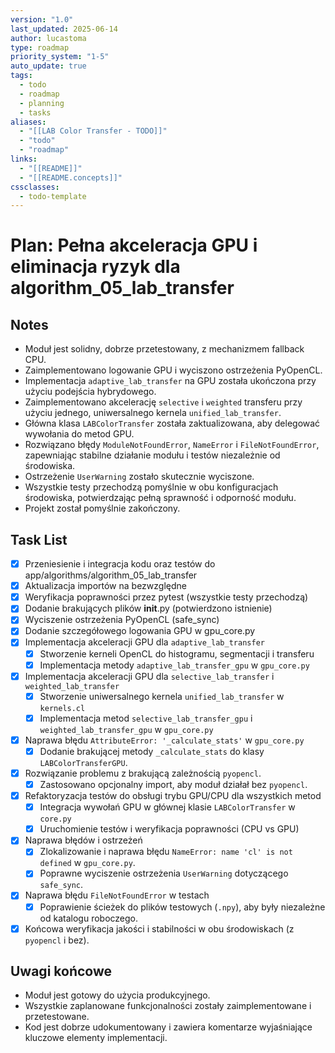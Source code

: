 ```yaml
---
version: "1.0"
last_updated: 2025-06-14
author: lucastoma
type: roadmap
priority_system: "1-5"
auto_update: true
tags:
  - todo
  - roadmap
  - planning
  - tasks
aliases:
  - "[[LAB Color Transfer - TODO]]"
  - "todo"
  - "roadmap"
links:
  - "[[README]]"
  - "[[README.concepts]]"
cssclasses:
  - todo-template
---
```


# Plan: Pełna akceleracja GPU i eliminacja ryzyk dla algorithm_05_lab_transfer

## Notes
- Moduł jest solidny, dobrze przetestowany, z mechanizmem fallback CPU.
- Zaimplementowano logowanie GPU i wyciszono ostrzeżenia PyOpenCL.
- Implementacja `adaptive_lab_transfer` na GPU została ukończona przy użyciu podejścia hybrydowego.
- Zaimplementowano akcelerację `selective` i `weighted` transferu przy użyciu jednego, uniwersalnego kernela `unified_lab_transfer`.
- Główna klasa `LABColorTransfer` została zaktualizowana, aby delegować wywołania do metod GPU.
- Rozwiązano błędy `ModuleNotFoundError`, `NameError` i `FileNotFoundError`, zapewniając stabilne działanie modułu i testów niezależnie od środowiska.
- Ostrzeżenie `UserWarning` zostało skutecznie wyciszone.
- Wszystkie testy przechodzą pomyślnie w obu konfiguracjach środowiska, potwierdzając pełną sprawność i odporność modułu.
- Projekt został pomyślnie zakończony.

## Task List

- [x] Przeniesienie i integracja kodu oraz testów do app/algorithms/algorithm_05_lab_transfer
- [x] Aktualizacja importów na bezwzględne
- [x] Weryfikacja poprawności przez pytest (wszystkie testy przechodzą)
- [x] Dodanie brakujących plików **init**.py (potwierdzono istnienie)
- [x] Wyciszenie ostrzeżenia PyOpenCL (safe_sync)
- [x] Dodanie szczegółowego logowania GPU w gpu_core.py
- [x] Implementacja akceleracji GPU dla `adaptive_lab_transfer`
  - [x] Stworzenie kerneli OpenCL do histogramu, segmentacji i transferu
  - [x] Implementacja metody `adaptive_lab_transfer_gpu` w `gpu_core.py`
- [x] Implementacja akceleracji GPU dla `selective_lab_transfer` i `weighted_lab_transfer`
  - [x] Stworzenie uniwersalnego kernela `unified_lab_transfer` w `kernels.cl`
  - [x] Implementacja metod `selective_lab_transfer_gpu` i `weighted_lab_transfer_gpu` w `gpu_core.py`
- [x] Naprawa błędu `AttributeError: '_calculate_stats'` w `gpu_core.py`
  - [x] Dodanie brakującej metody `_calculate_stats` do klasy `LABColorTransferGPU`.
- [x] Rozwiązanie problemu z brakującą zależnością `pyopencl`.
  - [x] Zastosowano opcjonalny import, aby moduł działał bez `pyopencl`.
- [x] Refaktoryzacja testów do obsługi trybu GPU/CPU dla wszystkich metod
  - [x] Integracja wywołań GPU w głównej klasie `LABColorTransfer` w `core.py`
  - [x] Uruchomienie testów i weryfikacja poprawności (CPU vs GPU)
- [x] Naprawa błędów i ostrzeżeń
  - [x] Zlokalizowanie i naprawa błędu `NameError: name 'cl' is not defined` w `gpu_core.py`.
  - [x] Poprawne wyciszenie ostrzeżenia `UserWarning` dotyczącego `safe_sync`.
- [x] Naprawa błędu `FileNotFoundError` w testach
  - [x] Poprawienie ścieżek do plików testowych (`.npy`), aby były niezależne od katalogu roboczego.
- [x] Końcowa weryfikacja jakości i stabilności w obu środowiskach (z `pyopencl` i bez).
## Uwagi końcowe
- Moduł jest gotowy do użycia produkcyjnego.
- Wszystkie zaplanowane funkcjonalności zostały zaimplementowane i przetestowane.
- Kod jest dobrze udokumentowany i zawiera komentarze wyjaśniające kluczowe elementy implementacji.
